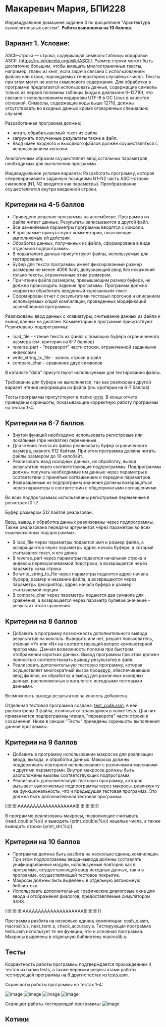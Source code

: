# Макаревич Мария, БПИ228
Индивидуальное домашнее задание 3 по дисциплине "Архитектура вычислительных систем".
**Работа выполнена на 10 баллов.**
## Вариант 1. Условие:
ASCII–строка — строка, содержащая символы таблицы кодировки ASCII. (https://ru.wikipedia.org/wiki/ASCII). Размер строки может быть достаточно большим, чтобы вмещать многостраничные тексты, например, главы из книг, если задача связана с использованием файлов или строк, порождаемых генератором случайных чисел. Тексты при этом могут не нести смыслового содержания. Для обработки в программе предлагается использовать данные, содержащие символы только из первой половины таблицы (коды в диапазоне 0–12710), что связано с использованием кодировки UTF-8 в ОС Linux в качестве основной. Символы, содержащие коды выше 12710, должны отсутствовать во входных данных кроме оговоренных специально случаев.

Разработанная программа должна:
- читать обрабатываемый текст из файла
- загружать полученные результаты также в файл.
- Ввод имен входного и выходного файлов должен осуществляться с использованием консоли.

Аналогичным образом осуществляет ввод остальных параметров, необходимых для выполнения программы.

Индивидуальное условие варианта: Разработать программу, которая «переворачивает» заданную позициями N1–N2 часть ASCII–строки символов (N1, N2 вводятся как параметры). Преобразование осуществляется внутри введенной строки.
## Критерии на 4-5 баллов
- Приведено решение программы на ассемблере. Программа из файла читает данные. Результаты записываются в другой файл.
- Все изменяемые параметры программы вводятся с консоли.
- В программе присутствуют комментарии, поясняющие выполняемые ей действия.
- Обработка данных, полученных из файла, сформирована в виде отдельной подпрограммы.
- В подкаталоге данных присутствуют файлы, используемые для тестирования.
- Буфер для текста программы имеет фиксированный размер размером не менее 4096 байт, допускающий ввод без искажений только тексты, ограниченные этим размером.
- При чтении файла размером, превышающим размер буфера, не должно происходить падения программы. Программа должна корректно обработать введенный «урезанный» текст.
- Сформирован отчет с результатами тестовых прогонов и описанием используемых опций компиляции, проведенных модификаций ассемблерной программы.

Реализованы ввод данных с клавиатуры, считывание данных из файла и вывод данных на дисплей. Комментарии в программе присутствуют. Реализованы подпрограммы:

- load_file - чтение текста из файла с помощью буфера ограниченного размера (см. критерии на 6-7 баллов)
- reverse_part - "переворот" части строки, ограниченной заданными индексами
- write_string_to_file - запись строки в файл
- compare_char - сравнение двух символов

В каталоге "data" присутствуют используемые для тестирования файлы.

Требование для буфера не выполняется, так как реализован другой вариант чтения информации из файла (см. критерии на 6-7 баллов)

Тесты программы присутствуют в папке [tests](tests). В конце отчета приведены скриншоты, показывающие корректную работу программы на тестах 1-4.
## Критерии на 6-7 баллов
- Внутри функций необходимо использовать регистровые или локальные (при нехватке) переменные.
- Для чтения текста из файла реализовать буфер ограниченного размера, равного 512 байтам. При этом программа должна читать файлы размером до 10 килобайт.
- Реализовать ввод исходных данных, их обработку, вывод результатов через соответствующие подпрограммы. Подпрограммы должны получать необходимые им данные через параметры в соответствии с принятым соглашением о передаче параметров.
- Возвращаемые из подпрограмм значения должны возвращаться через параметры в соответствии с общепринятыми соглашениями.

Во всех подпрограммах использованы регистровые переменные в регистрах t0-t7.

Буфер размером 512 байтов реализован.

Ввод, вывод и обработка данных реализованы через подпрограммы. Также реализована передача аргументов через параметры во всех вышеуказанных подпрограммах.

- В load_file через параметры подаются имя и размер файла, а возвращаются через параметры адрес начала буфера, в который считывался текст, и его длина
- В reverse_part через параметры подаются начальная строка и индексы переворачиваемой подстроки, а возвращается через параметр сама строка
- Во write_string_to_file через параметры подаются адрес начала буфера, размер и название файла, а возвращаются через параметры дескриптор, адрес начала буфера и размер считываемой порции
- В compare_char через параметры подаются два символа для сравнения, а возвращается через параметр булевое значение - результат этого сравнения
## Критерии на 8 баллов
- Добавить в программу возможность дополнительного вывода результатов на консоль. Выводить или нет, решает пользователь, отвечая «Y» или «N» на соответствующий вопрос компьютерной программы. Данная возможность полезна при быстром отображении коротких данных. Вывод программы при этом должен полностью соответствовать выводу результатов в файл.
- Реализовать дополнительную тестовую программу, которая осуществляет многократный вызов процедур, обеспечивающих ввод файлов, их обработку и вывод для различных исходных данных, расположенных в каталоге с исходными тестовыми данными.

Возможность вывода результатов на консоль добавлена.

Отдельная тестовая программа создана: [test_code.asm](test_code.asm), в ней рассмотрены 3 файла, отличных от хранящихся в папке tests. Для них применяются подпрограммы чтения, "переворота" части строки и сохранения. Ниже в секции "Тесты" приведены скриншоты выполнения данной программы.

## Критерии на 9 баллов
- Добавить в программу использование макросов для реализации ввода, вывода, и обработки данных. Макросы должны поддерживать повторное использование с различными массивами и другими параметрами. Внутри макросов должны быть расположены вызовы соответствующих подпрограмм.
- Реализовать дополнительную тестовую программу, которая вызывает выполняемые подпрограммы через макросы, реализуя ту же функциональность, что и предыдущая тестовая программа. Это должна быть дополнительная тестовая программа.

!!!!!!!!!!ААААААААААААААААААА!!!!!!!!!!!!!!!!!1

В программе реализованы макросы, позволяющие считывать (read_double(%x)) и выводить (print_double(%x)) нецелые числа, а также выводить строки (print_str(%x)).
## Критерии на 10 баллов
- Программа должна быть разбита на несколько единиц компиляции. При этом подпрограммы ввода–вывода должны составлять унифицированные модули, используемые повторно как в программе, осуществляющей ввод исходных данных, так и в программе, осуществляющей тестовое покрытие.
- Макросы должны быть выделены в отдельную автономную библиотеку.
- Использовать дополнительные графические диалоговые окна для ввода и отображения диалогов, предоставляемые симулятором RARS.

!!!!!!!!!!!!!!АААААААААААААААААААА!!!!!!!!!!!11

Программа разбита на несколько единиц компиляции: cosh_x.asm, macroslib.s, next_term.s, check_accuracy.s. Тестирующая программа tests.asm использует те же функции, что и основная программа. Макросы выделены в отдельную библиотеку macroslib.s.
## Тесты
Корректность работы программы подтверждается прохождением 4 тестов из папки tests, а также верными результатами работы тестирующей программы на 6 других тестах из [tests.asm](code/tests.asm).

Скриншоты работы программы на тестах 1-4:

![image](https://github.com/makar-with-tea/CSA-IHW3/assets/79705001/33bfa2c1-9914-4437-a50b-4ea20869c596)
![image](https://github.com/makar-with-tea/CSA-IHW3/assets/79705001/da72b98f-2854-45c4-a25e-7757c8a4f772)
![image](https://github.com/makar-with-tea/CSA-IHW3/assets/79705001/cfc3aa38-43d7-4a28-a711-c4b9ee62d2bc)
![image](https://github.com/makar-with-tea/CSA-IHW3/assets/79705001/9b62b766-2c06-41d0-80b1-2fb29165fcd9)


Скриншот работы тестирующей программы:
![image](https://github.com/makar-with-tea/CSA-IHW3/assets/79705001/d8336901-44f5-425c-82e9-66d498aba548)



## Котики
